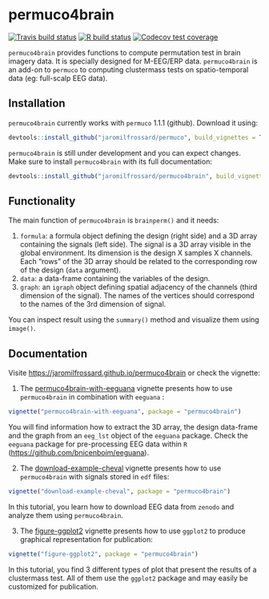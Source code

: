 
<!-- README.md is generated from README.Rmd. Please edit that file -->

# permuco4brain

<!-- badges: start -->

[![Travis build
status](https://travis-ci.org/jaromilfrossard/permuco4brain.svg?branch=master)](https://travis-ci.org/jaromilfrossard/permuco4brain)
[![R build
status](https://github.com/jaromilfrossard/permuco4brain/workflows/R-CMD-check/badge.svg)](https://github.com/jaromilfrossard/permuco4brain/actions)
[![Codecov test
coverage](https://codecov.io/gh/jaromilfrossard/permuco4brain/branch/master/graph/badge.svg)](https://codecov.io/gh/jaromilfrossard/permuco4brain?branch=master)
<!-- badges: end -->

`permuco4brain` provides functions to compute permutation test in brain
imagery data. It is specially designed for M-EEG/ERP data.
`permuco4brain` is an add-on to `permuco` to computing clustermass tests
on spatio-temporal data (eg: full-scalp EEG data).

## Installation

`permuco4brain` currently works with `permuco` 1.1.1 (github). Download
it using:

``` r
devtools::install_github("jaromilfrossard/permuco", build_vignettes = TRUE)
```

`permuco4brain` is still under development and you can expect changes.
Make sure to install `permuco4brain` with its full documentation:

``` r
devtools::install_github("jaromilfrossard/permuco4brain", build_vignettes = TRUE)
```

## Functionality

The main function of `permuco4brain` is `brainperm()` and it needs:

1.  `formula`: a formula object defining the design (right side) and a
    3D array containing the signals (left side). The signal is a 3D
    array visible in the global environment. Its dimension is the design
    X samples X channels. Each “rows” of the 3D array should be related
    to the corresponding row of the design (`data` argument).
2.  `data`: a data-frame containing the variables of the design.
3.  `graph`: an `igraph` object defining spatial adjacency of the
    channels (third dimension of the signal). The names of the vertices
    should correspond to the names of the 3rd dimension of signal.

You can inspect result using the `summary()` method and visualize them
using `image()`.

## Documentation

Visite <https://jaromilfrossard.github.io/permuco4brain> or check the
vignette:

1.  The
    [permuco4brain-with-eeguana](https://jaromilfrossard.github.io/permuco4brain/articles/permuco4brain-with-eeguana.html)
    vignette presents how to use `permuco4brain` in combination with
    `eeguana` :

<!-- end list -->

``` r
vignette("permuco4brain-with-eeguana", package = "permuco4brain")
```

You will find information how to extract the 3D array, the design
data-frame and the graph from an `eeg_lst` object of the `eeguana`
package. Check the `eeguana` package for pre-processing EEG data within
`R` (<https://github.com/bnicenboim/eeguana>).

2.  The
    [download-example-cheval](https://jaromilfrossard.github.io/permuco4brain/articles/download-example-cheval.html)
    vignette presents how to use `permuco4brain` with signals stored in
    `edf` files:

<!-- end list -->

``` r
vignette("download-example-cheval", package = "permuco4brain")
```

In this tutorial, you learn how to download EEG data from `zenodo` and
analyze them using `permuco4brain`.

3.  The
    [figure-ggplot2](https://jaromilfrossard.github.io/permuco4brain/articles/figure-ggplot2.html)
    vignette presents how to use `ggplot2` to produce graphical
    representation for publication:

<!-- end list -->

``` r
vignette("figure-ggplot2", package = "permuco4brain")
```

In this tutorial, you find 3 different types of plot that present the
results of a clustermass test. All of them use the `ggplot2` package and
may easily be customized for publication.
